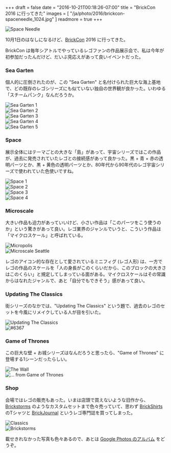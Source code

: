 +++
draft = false
date = "2016-10-21T00:18:26-07:00"
title = "BrickCon 2016 に行ってきた"
images = [ "/ja/photo/2016/brickcon-spaceneedle_1024.jpg" ]
readmore = true
+++

<div class="photo">
<img src="/photo/2016/brickcon-spaceneedle_1024.jpg"
     srcset="/photo/2016/brickcon-spaceneedle_1024.jpg 1024w,
             /photo/2016/brickcon-spaceneedle_2304.jpg 2304w"
     alt="Space Needle">
</div>

10月1日のはなしになるけど、[BrickCon](http://brickcon.org/) 2016 に行ってきた。

BrickCon は毎年シアトルでやっているレゴファンの作品展示会で、私は今年が初参加だったんだけど、だいぶ見応えがあって良いイベントだった。

<!--more-->

### Sea Garten

個人的に圧倒されたのが、この "Sea Garten" と名付けられた巨大な海上基地で、どの既存のレゴシリーズにも似ていない独自の世界観が良かった。いわゆる「スチームパンク」なんだろうか。

<div class="photo-100">
<img src="/photo/2016/brickcon-seagarten-1_1024.jpg"
     srcset="/photo/2016/brickcon-seagarten-1_1024.jpg 1024w,
             /photo/2016/brickcon-seagarten-1_2304.jpg 2304w"
     alt="Sea Garten 1">
</div>

<div class="photo-100">
<img src="/photo/2016/brickcon-seagarten-2_1024.jpg"
     srcset="/photo/2016/brickcon-seagarten-2_1024.jpg 1024w,
             /photo/2016/brickcon-seagarten-2_2304.jpg 2304w"
     alt="Sea Garten 2">
</div>

<div class="photo-100">
<img src="/photo/2016/brickcon-seagarten-3_1024.jpg"
     srcset="/photo/2016/brickcon-seagarten-3_1024.jpg 1024w,
             /photo/2016/brickcon-seagarten-3_2304.jpg 2304w"
     alt="Sea Garten 3">
</div>

<div class="photo-100">
<img src="/photo/2016/brickcon-seagarten-4_1024.jpg"
     srcset="/photo/2016/brickcon-seagarten-4_1024.jpg 1024w,
             /photo/2016/brickcon-seagarten-4_2304.jpg 2304w"
     alt="Sea Garten 4">
</div>

<div class="photo-100">
<img src="/photo/2016/brickcon-seagarten-5_1024.jpg"
     srcset="/photo/2016/brickcon-seagarten-5_1024.jpg 1024w,
             /photo/2016/brickcon-seagarten-5_2304.jpg 2304w"
     alt="Sea Garten 5">
</div>

### Space

展示全体にはテーマごとの大きな「島」があって、宇宙シリーズではこの作品が、過去に発売されていたレゴとの接続感があって良かった。黒 + 青 + 赤の透明パーツとか、黒 + 黄色の透明パーツとか、80年代から90年代のレゴ宇宙シリーズで使われていた色使いですね。

<div class="photo-100">
<img src="/photo/2016/brickcon-space-1_1024.jpg"
     srcset="/photo/2016/brickcon-space-1_1024.jpg 1024w,
             /photo/2016/brickcon-space-1_2304.jpg 2304w"
     alt="Space 1">
</div>

<div class="photo-100">
<img src="/photo/2016/brickcon-space-2_1024.jpg"
     srcset="/photo/2016/brickcon-space-2_1024.jpg 1024w,
             /photo/2016/brickcon-space-2_2304.jpg 2304w"
     alt="Space 2">
</div>

<div class="photo-100">
<img src="/photo/2016/brickcon-space-3_1024.jpg"
     srcset="/photo/2016/brickcon-space-3_1024.jpg 1024w,
             /photo/2016/brickcon-space-3_2304.jpg 2304w"
     alt="Space 3">
</div>

<div class="photo-100">
<img src="/photo/2016/brickcon-space-4_1024.jpg"
     srcset="/photo/2016/brickcon-space-4_1024.jpg 1024w,
             /photo/2016/brickcon-space-4_2304.jpg 2304w"
     alt="Space 4">
</div>

### Microscale

大きい作品も迫力があっていいけど、小さい作品は「このパーツをこう使うのか」という驚きがあって良い。レゴ業界のジャンルでいうと、こういう作品は「マイクロスケール」と呼ばれている。

<div class="photo-100">
<img src="/photo/2016/brickcon-micropolis_1024.jpg"
     srcset="/photo/2016/brickcon-micropolis_1024.jpg 1024w,
             /photo/2016/brickcon-micropolis_2304.jpg 2304w"
     alt="Micropolis">
</div>

<div class="photo-100">
<img src="/photo/2016/brickcon-microscale-seattle_1024.jpg"
     srcset="/photo/2016/brickcon-microscale-seattle_1024.jpg 1024w,
             /photo/2016/brickcon-microscale-seattle_2304.jpg 2304w"
     alt="Microscale Seattle">
</div>

レゴのアイコン的な存在として愛されているミニフィグ (レゴ人形) は、一方でレゴの作品のスケールを「人の身長がこのくらいだから、このブロックの大きさはこのくらい」と規定してしまっている面がある。マイクロスケールはその常識からはなれたジャンルで、あと「自分でもできそう」感があって良い。

### Updating The Classics

街シリーズのなかでは、"Updating The Classics" という題で、過去のレゴのセットを今風にリメイクしている人が目を引いた。

<div class="photo-100">
<img src="/photo/2016/brickcon-classics_1024.jpg"
     srcset="/photo/2016/brickcon-classics_1024.jpg 1024w,
             /photo/2016/brickcon-classics_2304.jpg 2304w"
     alt="Updating The Classics">
</div>

<div class="photo-100">
<img src="/photo/2016/brickcon-6367_1024.jpg"
     srcset="/photo/2016/brickcon-6367_1024.jpg 1024w,
             /photo/2016/brickcon-6367_2304.jpg 2304w"
     alt="#6367">
</div>

### Game of Thrones

この巨大な壁 + お城シリーズはなんだろうと思ったら、"Game of Thrones" に登場する1シーンだったらしい。

<div class="photo-100">
<img src="/photo/2016/brickcon-got-1_1024.jpg"
     srcset="/photo/2016/brickcon-got-1_1024.jpg 1024w,
             /photo/2016/brickcon-got-1_2304.jpg 2304w"
     alt="The Wall">
</div>

<div class="photo-100">
<img src="/photo/2016/brickcon-got-2_1024.jpg"
     srcset="/photo/2016/brickcon-got-2_1024.jpg 1024w,
             /photo/2016/brickcon-got-2_2304.jpg 2304w"
     alt="... from Game of Thrones">
</div>

### Shop

会場ではレゴの販売もあった。いまは店頭で買えないような旧作から、[Brickstorms](http://brickstorms.com/) のようなカスタムセットまで色々売っていて、思わず [BrickShirts](http://www.brickshirts.com/cart/) のTシャツと [BrickJournal](http://twomorrows.com/index.php?main_page=index&cPath=78) というレゴ専門誌を買ってしまった。

<div class="photo-100">
<img src="/photo/2016/brickcon-shop-1_1024.jpg"
     srcset="/photo/2016/brickcon-shop-1_1024.jpg 1024w,
             /photo/2016/brickcon-shop-1_2304.jpg 2304w"
     alt="Classics">
</div>

<div class="photo-100">
<img src="/photo/2016/brickcon-shop-2_1024.jpg"
     srcset="/photo/2016/brickcon-shop-2_1024.jpg 1024w,
             /photo/2016/brickcon-shop-2_2304.jpg 2304w"
     alt="Brickstorms">
</div>

載せきれなかった写真も色々あるので、あとは [Google Photos のアルバム](https://goo.gl/photos/FnjER6tpGPwBTi8b9) をどうぞ。
